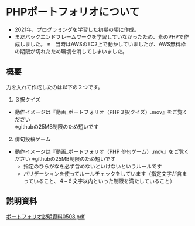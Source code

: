 # PHPポートフォリオについて

- 2021年、プログラミングを学習した初期の頃に作成。
- まだバックエンドフレームワークを学習していなかったため、素のPHPで作成しました。
※　当時はAWSのEC2上で動かしていましたが、AWS無料枠の期限が切れたため環境を消してしまいました。

## 概要
力を入れて作成したのは以下の２つです。
1. ３択クイズ
  - 動作イメージは『動画_ポートフォリオ（PHP３択クイズ）.mov』をご覧ください  
     ※githubの25MB制限のため短いです
2. 俳句投稿ゲーム
  - 動作イメージは『動画_ポートフォリオ（PHP 俳句ゲーム）.mov』をご覧ください
     ※githubの25MB制限のため短いです
    - 指定のひらがなを必ず含めないといけないというルールです
    - バリデーションを使ってルールチェックをしています（指定文字が含まっていること、４−６文字以内といった制限を満たしていること）  

## 説明資料
[ポートフォリオ説明資料0508.pdf]("ポートフォリオ説明資料0508.pdf")



